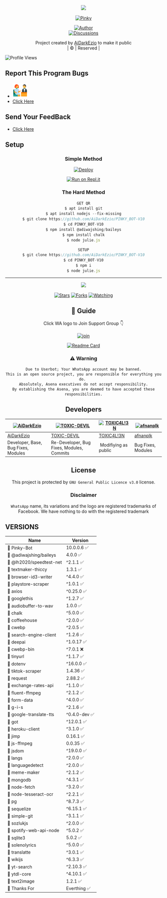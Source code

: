 
<div align="center">
  <img border-radius: 15px src="https://telegra.ph/file/c866e7c968a3249e5b1c2.jpg"200" height="200"/>
  <p align="center">
<a href="#"><img title="Pinky" src="https://img.shields.io/badge/PINKY_BOT-V10?colorA=%23ff0000&colorB=%23017e40&style=for-the-badge"></a>
</p>
  <p align="center">
<a href="https://github.com/AiDarkEzio"><img title="Author" src="https://img.shields.io/badge/Author-AiDarkEzio/PINKY_BOT-V10?color=blue&style=for-the-badge&logo=whatsapp"></a><br>
<a href="https://github.com/AiDarkEzio/PINKY_BOT-V10/discussions"><img title="Discussions" src="https://img.shields.io/badge/Discussions-AiDarkEzio/PINKY_BOT-V10/discussions?color=blue&style=for-the-badge&logo=whatsapp"></a>
</p>
</div>
<p align="center">
Project created by <a href="https://github.com/AiDarkEzio">AiDarkEzio</a> to make it public
    <br>
       | © |
        Reserved |
    <br>
</p>

![Profile Views](https://hits.seeyoufarm.com/api/count/incr/badge.svg?url=https://github.com/AiDarkEzio/PINKY_BOT-V10=Profile%20Views)

## Report This Program Bugs

- [![discussions ](https://raw.githubusercontent.com/zeqanpx/Media/main/img/icons8-talk-show-48.png)](https://github.com/AiDarkEzio/PINKY_BOT-V10/discussions/new)
- [Click Here](https://github.com/AiDarkEzio/PINKY_BOT-V10/discussions/new)

## Send Your FeedBack

- [Click Here](https://github.com/AiDarkEzio/PINKY_BOT-V10/discussions/4)

## Setup

<div align="center">

### Simple Method
  
[![Deploy](https://www.herokucdn.com/deploy/button.svg)](https://heroku.com/deploy?template=https://github.com/AiDarkEzio/PINKY_BOT-V10)
  
[![Run on Repl.it](https://repl.it/badge/github/quiec/whatsAlfa)](https://replit.com/@Farhandqz/JulieMwol)
  
### The Hard Method

```js
GET QR
$ apt install git
$ apt install nodejs --fix-missing
$ git clone https://github.com/AiDarkEzio/PINKY_BOT-V10
$ cd PINKY_BOT-V10
$ npm install @adiwajshing/baileys
$ npm install chalk
$ node julie.js
```

```js
SETUP
$ git clone https://github.com/AiDarkEzio/PINKY_BOT-V10
$ cd PINKY_BOT-V10
$ npm i
$ node julie.js
```

----

  <p align="center">
  <a href="https://github.com/AiDarkEzio/PINKY_BOT-V10">

<a href="https://github.com/AiDarkEzio/followers">
<img src="https://img.shields.io/github/repo-size/AiDarkEzio/PINKY_BOT-V10?color=green&label=Repo%20total%20size&style=plastic">
<p align="center">
<a href="https://github.com/AiDarkEzio/followers"
<img title="Followers" src="https://img.shields.io/github/followers/AiDarkEzio?color=blue&style=flat-square"></a>
<a href="https://github.com/AiDarkEzio/PINKY_BOT-V10/stargazers/"><img title="Stars" src="https://img.shields.io/github/stars/AiDarkEzio/PINKY_BOT-V10?color=blue&style=flat-square"></a>
<a href="https://github.com/AiDarkEzio/PINKY_BOT-V10/network/members"><img title="Forks" src="https://img.shields.io/github/forks/AiDarkEzio/PINKY_BOT-V10?color=blue&style=flat-square"></a>
<a href="https://github.com/AiDarkEzio/PINKY_BOT-V10/watchers"><img title="Watching" src="https://img.shields.io/github/watchers/AiDarkEzio/PINKY_BOT-V10?label=Watchers&color=blue&style=flat-square"></a>
</p>

## 📢 Guide

Click WA logo to Join Support Group 👇
    <br>
<br>
  [![join](https://github.com/Alien-alfa/PublicBot/blob/main/wlogo.svg.png)](https://chat.whatsapp.com/BT0nNPBthyFI1ejoSr0i7W)
  <div align="center">

  [![Readme Card](https://github-readme-stats.vercel.app/api/pin/?username=AiDarkEzio&repo=PINKY_BOT-V10&theme=nightowl)](https://github.com/AiDarkEzio/PINKY_BOT-V10)
  </div>

### ⚠️ Warning

```text
Due to Userbot; Your WhatsApp account may be banned.
This is an open source project, you are responsible for everything you do. 
Absolutely, Asena executives do not accept responsibility.
By establishing the Asena, you are deemed to have accepted these responsibilities.
```

## Developers

  <div align="center">

  [![AiDarkEzio](https://github.com/AiDarkEzio.png?size=100)](https://github.com/AiDarkEzio/PINKY_BOT-V10) | [![TOXIC-DEVIL](https://github.com/TOXIC-DEVIL.png?size=100)](https://github.com/TOXIC-DEVIL) |  [![TOXIC4L!3N](https://github.com/Alien-alfa.png?size=100)](https://github.com/AI-VIKI) | [![afnanplk](https://github.com/afnanplk.png?size=100)](https://github.com/afnanplk)
----|----|----|----
[AiDarkEzio](https://github.com/AiDarkEzio) | [TOXIC-DEVIL](https://github.com/TOXIC-DEVIL) | [TOXIC4L!3N](https://github.com/AI-VIKI) | [afnanplk](https://github.com/afnanplk)
Developer, Base, Bug Fixes, Modules| Re-Developer, Bug Fixes, Modules, Commits |  Modifiying  as   public | Bug Fixes, Modules
  </div>

## License

This project is protected by `GNU General Public Licence v3.0` license.

### Disclaimer

`WhatsApp` name, its variations and the logo are registered trademarks of Facebook. We have nothing to do with the registered trademark
  
  </div>

## VERSIONS
  
  Name | Version
  ---- | ----
  🎀 Pinky-Bot | 10.0.0.6 ✅
  🎀 @adiwajshing/baileys | 4.0.0 ✅
  🎀 @lh2020/speedtest-net | ^2.1.1 ✅
  🎀 textmaker-thiccy | 1.3.1 ✅
  🎀 browser-id3-writer | ^4.4.0 ✅
  🎀 playstore-scraper | ^1.0.1 ✅
  🎀 axios | ^0.25.0 ✅
  🎀 googlethis | ^1.2.7 ✅
  🎀 audiobuffer-to-wav | 1.0.0 ✅
  🎀 chalk | ^5.0.0 ✅
  🎀 coffeehouse | ^2.0.0 ✅
  🎀 cwebp | ^2.0.5 ✅
  🎀 search-engine-client | ^1.2.6 ✅
  🎀 deepai | ^1.0.17 ✅
  🎀 cwebp-bin | ^7.0.1 ❌
  🎀 tinyurl | ^1.1.7 ✅
  🎀 dotenv | ^16.0.0 ✅
  🎀 tiktok-scraper | 1.4.36 ✅
  🎀 request | 2.88.2 ✅
  🎀 exchange-rates-api | ^1.1.0 ✅
  🎀 fluent-ffmpeg | ^2.1.2 ✅
  🎀 form-data | ^4.0.0 ✅
  🎀 g-i-s | ^2.1.6 ✅
  🎀 google-translate-tts | ^0.4.0-dev ✅
  🎀 got | ^12.0.1 ✅
  🎀 heroku-client | ^3.1.0 ✅
  🎀 jimp | 0.16.1 ✅
  🎀 js-ffmpeg | 0.0.35 ✅
  🎀 jsdom | ^19.0.0 ✅
  🎀 langs | ^2.0.0 ✅
  🎀 languagedetect | ^2.0.0 ✅
  🎀 meme-maker | ^2.1.2 ✅
  🎀 mongodb | ^4.3.1 ✅
  🎀 node-fetch | ^3.2.0 ✅
  🎀 node-tesseract-ocr | ^2.2.1 ✅
  🎀 pg | ^8.7.3 ✅
  🎀 sequelize | ^6.15.1 ✅
  🎀 simple-git | ^3.1.1 ✅
  🎀 sozlukjs | ^2.0.0 ✅
  🎀 spotify-web-api-node | ^5.0.2 ✅
  🎀 sqlite3 | 5.0.2 ✅  
  🎀 solenolyrics | ^5.0.0 ✅
  🎀 translatte | ^3.0.1 ✅
  🎀 wikijs | ^6.3.3 ✅
  🎀 yt-search | ^2.10.3 ✅
  🎀 ytdl-core | ^4.10.1 ✅
  🎀 text2image | 1.2.1 ✅
  🎀 Thanks For | Everthing ✅
